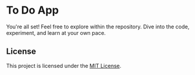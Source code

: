 # To Do App


You're all set! Feel free to explore within the repository. Dive into the code, experiment, and learn at your own pace.

## License

This project is licensed under the [MIT License](LICENSE).
